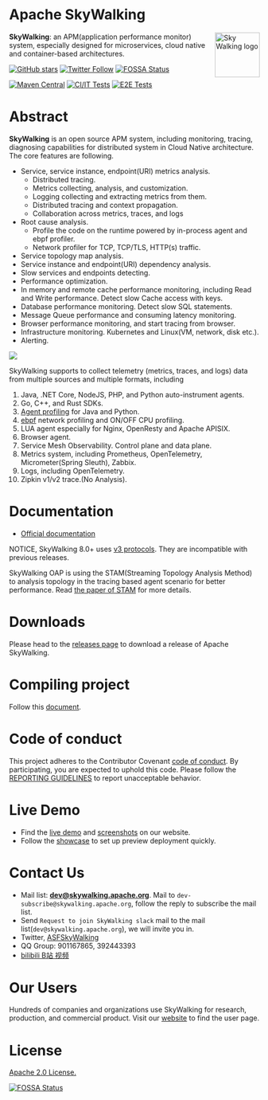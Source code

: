 Apache SkyWalking
==========

<img src="http://skywalking.apache.org/assets/logo.svg" alt="Sky Walking logo" height="90px" align="right" />

**SkyWalking**: an APM(application performance monitor) system, especially designed for
microservices, cloud native and container-based architectures.

[![GitHub stars](https://img.shields.io/github/stars/apache/skywalking.svg?style=for-the-badge&label=Stars&logo=github)](https://github.com/apache/skywalking)
[![Twitter Follow](https://img.shields.io/twitter/follow/asfskywalking.svg?style=for-the-badge&label=Follow&logo=twitter)](https://twitter.com/AsfSkyWalking)
[![FOSSA Status](https://app.fossa.com/api/projects/git%2Bgithub.com%2Fzhoumengyks%2Fskywalking.svg?type=shield)](https://app.fossa.com/projects/git%2Bgithub.com%2Fzhoumengyks%2Fskywalking?ref=badge_shield)

[![Maven Central](https://img.shields.io/maven-central/v/org.apache.skywalking/apache-skywalking-apm.svg)](http://skywalking.apache.org/downloads/)
[![CI/IT Tests](https://github.com/apache/skywalking/workflows/CI%20AND%20IT/badge.svg?branch=master)](https://github.com/apache/skywalking/actions?query=workflow%3ACI%2BAND%2BIT+event%3Aschedule+branch%3Amaster)
[![E2E Tests](https://github.com/apache/skywalking/workflows/E2E/badge.svg?branch=master)](https://github.com/apache/skywalking/actions?query=branch%3Amaster+event%3Aschedule+workflow%3AE2E)

# Abstract
**SkyWalking** is an open source APM system, including monitoring, tracing, diagnosing capabilities for distributed system
in Cloud Native architecture.
The core features are following.

- Service, service instance, endpoint(URI) metrics analysis.
  - Distributed tracing.
  - Metrics collecting, analysis, and customization.
  - Logging collecting and extracting metrics from them.
  - Distributed tracing and context propagation.
  - Collaboration across metrics, traces, and logs
- Root cause analysis.
  - Profile the code on the runtime powered by in-process agent and ebpf profiler.
  - Network profiler for TCP, TCP/TLS, HTTP(s) traffic.
- Service topology map analysis.
- Service instance and endpoint(URI) dependency analysis.
- Slow services and endpoints detecting.
- Performance optimization.
- In memory and remote cache performance monitoring, including Read and Write performance. Detect slow Cache access with keys. 
- Database performance monitoring. Detect slow SQL statements.
- Message Queue performance and consuming latency monitoring.
- Browser performance monitoring, and start tracing from browser.
- Infrastructure monitoring. Kubernetes and Linux(VM, network, disk etc.).
- Alerting.

<img src="https://skywalking.apache.org/images/home/architecture.svg?t=20220513"/>

SkyWalking supports to collect telemetry (metrics, traces, and logs) data from multiple sources
and multiple formats, including
1. Java, .NET Core, NodeJS, PHP, and Python auto-instrument agents.
2. Go, C++, and Rust SDKs.
3. [Agent profiling](https://skywalking.apache.org/docs/main/next/en/concepts-and-designs/sdk-profiling/) for Java and Python.
4. [ebpf](https://github.com/apache/skywalking-rover) network profiling and ON/OFF CPU profiling.
5. LUA agent especially for Nginx, OpenResty and Apache APISIX.
6. Browser agent.
7. Service Mesh Observability. Control plane and data plane.
8. Metrics system, including Prometheus, OpenTelemetry, Micrometer(Spring Sleuth), Zabbix.
9. Logs, including OpenTelemetry.
10. Zipkin v1/v2 trace.(No Analysis).

# Documentation
- [Official documentation](https://skywalking.apache.org/docs/#SkyWalking)

NOTICE, SkyWalking 8.0+ uses [v3 protocols](docs/en/protocols/README.md). They are incompatible with previous releases.

SkyWalking OAP is using the STAM(Streaming Topology Analysis Method) to analysis topology in the tracing based agent scenario
for better performance. Read [the paper of STAM](https://wu-sheng.github.io/STAM/) for more details.

# Downloads
Please head to the [releases page](https://skywalking.apache.org/downloads/) to download a release of Apache SkyWalking.

# Compiling project
Follow this [document](docs/en/guides/How-to-build.md).

# Code of conduct
This project adheres to the Contributor Covenant [code of conduct](https://www.apache.org/foundation/policies/conduct). By participating, you are expected to uphold this code.
Please follow the [REPORTING GUIDELINES](https://www.apache.org/foundation/policies/conduct#reporting-guidelines) to report unacceptable behavior.

# Live Demo
- Find the [live demo](https://skywalking.apache.org/#demo) and [screenshots](https://skywalking.apache.org/#arch) on our website.
- Follow the [showcase](https://skywalking.apache.org/docs/skywalking-showcase/next/readme/) to set up preview deployment quickly.

# Contact Us
* Mail list: **dev@skywalking.apache.org**. Mail to `dev-subscribe@skywalking.apache.org`, follow the reply to subscribe the mail list.
* Send `Request to join SkyWalking slack` mail to the mail list(`dev@skywalking.apache.org`), we will invite you in.
* Twitter, [ASFSkyWalking](https://twitter.com/AsfSkyWalking)
* QQ Group: 901167865, 392443393
* [bilibili B站 视频](https://space.bilibili.com/390683219)

# Our Users
Hundreds of companies and organizations use SkyWalking for research, production, and commercial product.
Visit our [website](http://skywalking.apache.org/users/) to find the user page.

# License
[Apache 2.0 License.](LICENSE)


[![FOSSA Status](https://app.fossa.com/api/projects/git%2Bgithub.com%2Fzhoumengyks%2Fskywalking.svg?type=large)](https://app.fossa.com/projects/git%2Bgithub.com%2Fzhoumengyks%2Fskywalking?ref=badge_large)